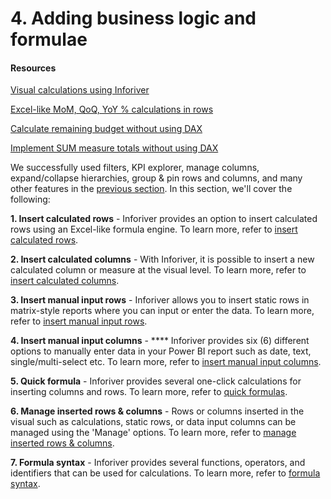 # 4. Adding business logic and formulae



#### Resources

[Visual calculations using Inforiver](https://inforiver.com/visual-calculations-powerbi/)

[Excel-like MoM, QoQ, YoY % calculations in rows ](https://inforiver.com/blog/general/excel-like-mom-qoq-yoy-calculations-power-bi/)

[Calculate remaining budget without using DAX](https://inforiver.com/blog/general/calculating-remaining-budget-powerbi/)

[Implement SUM measure totals without using DAX](https://inforiver.com/blog/general/sum-measure-totals-powerbi-no-dax/)

We successfully used filters, KPI explorer, manage columns, expand/collapse hierarchies, group & pin rows and columns, and many other features in the [previous section](../3.-basic-interactions/). In this section, we'll cover the following:

**1. Insert calculated rows** - Inforiver provides an option to insert calculated rows using an Excel-like formula engine. To learn more, refer to [insert calculated rows](insert-calculated-rows.md).

**2. Insert calculated columns** - With Inforiver, it is possible to insert a new calculated column or measure at the visual level. To learn more, refer to [insert calculated columns](insert-calculated-columns.md).

**3. Insert manual input rows** - Inforiver allows you to insert static rows in matrix-style reports where you can input or enter the data. To learn more, refer to [insert manual input rows](insert-manual-input-rows.md).

**4. Insert manual input columns** - **** Inforiver provides six (6) different options to manually enter data in your Power BI report such as date, text, single/multi-select etc. To learn more, refer to [insert manual input columns](insert-manual-input-columns.md).

**5. Quick formula** - Inforiver provides several one-click calculations for inserting columns and rows. To learn more, refer to [quick formulas](quick-formula.md).

**6. Manage inserted rows & columns** - Rows or columns inserted in the visual such as calculations, static rows, or data input columns can be managed using the 'Manage' options. To learn more, refer to [manage inserted rows & columns](manage-inserted-rows-and-columns.md).

**7. Formula syntax** - Inforiver provides several functions, operators, and identifiers that can be used for calculations. To learn more, refer to [formula syntax](../../formula-syntax/).
